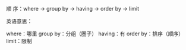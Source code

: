 顺 序：where → group by → having → order by → limit

英语意思：

where：哪里
group by：分组（圈子）
having：有
order by：排序（顺序）
limit：限制